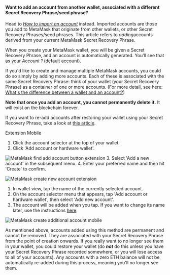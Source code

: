 
#### Want to add an account from another wallet, associated with a different Secret Recovery Phrase/seed phrase?


Head to *[How to import an account](https://support.metamask.io/hc/en-us/articles/360015489331)* instead. Imported accounts are those you add to MetaMask that originate from other wallets, or other Secret Recovery Phrases/seed phrases. This article refers to *adding*accounts derived from your current MetaMask Secret Recovery Phrase.



When you create your MetaMask wallet, you will be given a Secret Recovery Phrase, and an account is automatically generated. You’ll see that as your *Account 1* (default account).


If you'd like to create and manage multiple MetaMask accounts, you could do so simply by adding more accounts. Each of these is associated with the same Secret Recovery Phrase: think of your wallet (your Secret Recovery Phrase) as a container of one or more accounts. (For more detail, see here: [What's the difference between a wallet and an account?](https://support.metamask.io/hc/en-us/articles/13466457757211))


**Note that once you add an account, you cannot permanently delete it.** It will exist on the blockchain forever.


If you want to re-add accounts after restoring your wallet using your Secret Recovery Phrase, take a look at [this article](https://support.metamask.io/hc/en-us/articles/360015489271).




Extension Mobile


1. Click the account selector at the top of your wallet.
2. Click 'Add account or hardware wallet'.


![MetaMask find add account button extension](https://support.metamask.io/hc/article_attachments/19727238596379)
3. Select 'Add a new account' in the subsequent menu.
4. Enter your preferred name and then hit 'Create' to confirm.


![MetaMask create new account extension](https://support.metamask.io/hc/article_attachments/19727238602651)




1. In wallet view, tap the name of the currently selected account.
2. On the account selector menu that appears, tap 'Add account or hardware wallet', then select 'Add new account'.
3. The account will be added when you tap. If you want to change its name later, use the instructions [here](https://support.metamask.io/hc/en-us/articles/360058033872).


![MetaMask create additional account mobile](https://support.metamask.io/hc/article_attachments/17069668997147)




As mentioned above, accounts added using this method are permanent and cannot be removed. They are associated with your Secret Recovery Phrase from the point of creation onwards. If you really want to no longer see them in your wallet, you could restore your wallet (do ***not*** do this unless you have your Secret Recovery Phrase recorded somewhere, or you will lose access to all of your accounts). Any accounts with a zero ETH balance will not be automatically re-added during this process, meaning you'll no longer see them.

